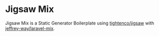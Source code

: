 # Jigsaw Mix

Jigsaw Mix is a Static Generator Boilerplate using [tightenco/jigsaw][1] with [jeffrey-way/laravel-mix][2].

[1]: https://github.com/tightenco/jigsaw
[2]: https://github.com/JeffreyWay/laravel-mix
